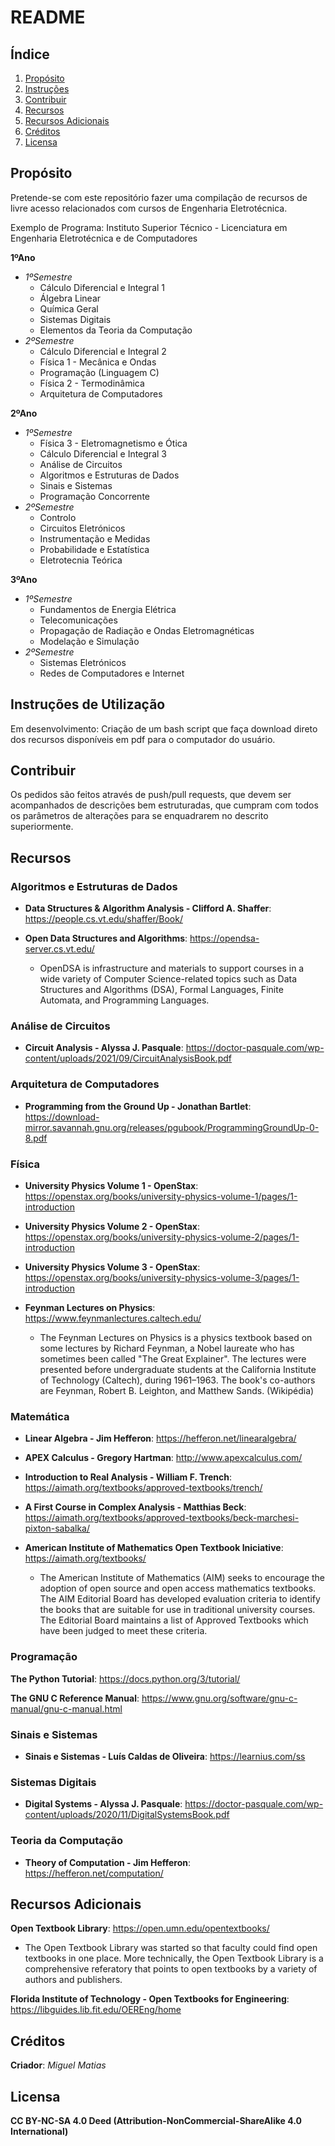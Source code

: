  # README

  ## Índice
  
  1. [Propósito](#propósito)
  2. [Instruções](#instruções)
  3. [Contribuir](#contribuir)
  4. [Recursos](#recursos)
  5. [Recursos Adicionais](#recursos-adicionais)
  6. [Créditos](créditos)
  7. [Licensa](#licensa)

  ## Propósito
  
  Pretende-se com este repositório fazer uma compilação de recursos de livre acesso relacionados com cursos de Engenharia Eletrotécnica. 

  Exemplo de Programa: Instituto Superior Técnico - Licenciatura em Engenharia Eletrotécnica e de Computadores

  **1ºAno**
  - *1ºSemestre*
    - Cálculo Diferencial e Integral 1
    - Álgebra Linear
    - Química Geral
    - Sistemas Digitais
    - Elementos da Teoria da Computação
  - *2ºSemestre*
    - Cálculo Diferencial e Integral 2
    - Física 1 - Mecânica e Ondas
    - Programação (Linguagem C)
    - Física 2 - Termodinâmica
    - Arquitetura de Computadores   

  **2ºAno**
  - *1ºSemestre*
    - Física 3 - Eletromagnetismo e Ótica
    - Cálculo Diferencial e Integral 3
    - Análise de Circuitos
    - Algoritmos e Estruturas de Dados
    - Sinais e Sistemas
    - Programação Concorrente   
  - *2ºSemestre*
    - Controlo
    - Circuitos Eletrónicos
    - Instrumentação e Medidas
    - Probabilidade e Estatística
    - Eletrotecnia Teórica    
 
  **3ºAno**
  - *1ºSemestre*
    - Fundamentos de Energia Elétrica
    - Telecomunicações
    - Propagação de Radiação e Ondas Eletromagnéticas
    - Modelação e Simulação 
  - *2ºSemestre*
    - Sistemas Eletrónicos
    - Redes de Computadores e Internet

  ## Instruções de Utilização

  Em desenvolvimento: Criação de um bash script que faça download direto dos recursos disponíveis em pdf para o computador do usuário.

  ## Contribuir

  Os pedidos são feitos através de push/pull requests, que devem ser acompanhados de descrições bem estruturadas, que cumpram com todos os parâmetros de alterações para se enquadrarem no descrito superiormente. 

  ## Recursos

  ### Algoritmos e Estruturas de Dados

  - **Data Structures & Algorithm Analysis - Clifford A. Shaffer**: https://people.cs.vt.edu/shaffer/Book/

  - **Open Data Structures and Algorithms**: https://opendsa-server.cs.vt.edu/

    - OpenDSA is infrastructure and materials to support courses in a wide variety of Computer Science-related topics such as Data Structures and Algorithms (DSA), Formal Languages, Finite Automata, and Programming Languages.

  ### Análise de Circuitos

  - **Circuit Analysis - Alyssa J. Pasquale**: https://doctor-pasquale.com/wp-content/uploads/2021/09/CircuitAnalysisBook.pdf

  ### Arquitetura de Computadores

  - **Programming from the Ground Up - Jonathan Bartlet**: https://download-mirror.savannah.gnu.org/releases/pgubook/ProgrammingGroundUp-0-8.pdf

  ### Física

  - **University Physics Volume 1 - OpenStax**: https://openstax.org/books/university-physics-volume-1/pages/1-introduction

  - **University Physics Volume 2 - OpenStax**: https://openstax.org/books/university-physics-volume-2/pages/1-introduction

  - **University Physics Volume 3 - OpenStax**: https://openstax.org/books/university-physics-volume-3/pages/1-introduction

  - **Feynman Lectures on Physics**: https://www.feynmanlectures.caltech.edu/

    - The Feynman Lectures on Physics is a physics textbook based on some lectures by Richard Feynman, a Nobel laureate who has sometimes been called "The Great Explainer". The lectures were presented before undergraduate students at the California Institute of Technology (Caltech), during 1961–1963. The book's co-authors are Feynman, Robert B. Leighton, and Matthew Sands. (Wikipédia)

   ### Matemática

  - **Linear Algebra - Jim Hefferon**: https://hefferon.net/linearalgebra/

  - **APEX Calculus - Gregory Hartman**: http://www.apexcalculus.com/

  - **Introduction to Real Analysis - William F. Trench**: https://aimath.org/textbooks/approved-textbooks/trench/

  - **A First Course in Complex Analysis - Matthias Beck**: https://aimath.org/textbooks/approved-textbooks/beck-marchesi-pixton-sabalka/

  - **American Institute of Mathematics Open Textbook Iniciative**: https://aimath.org/textbooks/

    - The American Institute of Mathematics (AIM) seeks to encourage the adoption of open source and open access mathematics textbooks. The AIM Editorial Board has developed evaluation criteria to identify the books that are suitable for use in traditional university courses. The Editorial Board maintains a list of Approved Textbooks which have been judged to meet these criteria.

  ### Programação

  **The Python Tutorial**: https://docs.python.org/3/tutorial/

  **The GNU C Reference Manual**: https://www.gnu.org/software/gnu-c-manual/gnu-c-manual.html

  ### Sinais e Sistemas

  - **Sinais e Sistemas - Luís Caldas de Oliveira**: https://learnius.com/ss

  ### Sistemas Digitais

  - **Digital Systems - Alyssa J. Pasquale**: https://doctor-pasquale.com/wp-content/uploads/2020/11/DigitalSystemsBook.pdf

  ### Teoria da Computação

  - **Theory of Computation - Jim Hefferon**: https://hefferon.net/computation/

  ## Recursos Adicionais

  **Open Textbook Library**: https://open.umn.edu/opentextbooks/

  - The Open Textbook Library was started so that faculty could find open textbooks in one place. More technically, the Open Textbook Library is a comprehensive referatory that points to open textbooks by a variety of authors and publishers.

  **Florida Institute of Technology - Open Textbooks for Engineering**: https://libguides.lib.fit.edu/OEREng/home

  ## Créditos

  **Criador**: *Miguel Matias*

  ## Licensa
  **CC BY-NC-SA 4.0 Deed (Attribution-NonCommercial-ShareAlike 4.0 International)**
